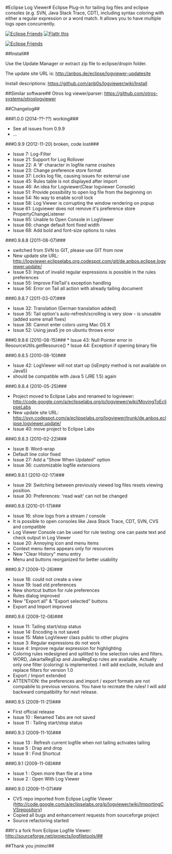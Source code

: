 #Eclipse Log Viewer#
Eclipse Plug-in for tailing log files and eclipse consoles (e.g. SVN, Java Stack Trace, CDT), including syntax coloring with either a regular expression or a word match. It allows you to have multiple logs open concurrently.

<a href="https://eclipse.org/donate/" target="_blank"> <img src="http://www.eclipse.org/donate/images/friendslogo200.jpg" alt="Eclipse Friends" title="Eclipse Friends" border="0" /></a>
<a href="http://flattr.com/thing/62009/logviewer" target="_blank"> <img src="http://api.flattr.com/button/button-static-50x60.png" alt="Flattr this" title="Flattr this" border="0" /></a>

<a href="https://github.com/anb0s/logviewer" target="_blank"> <img src="https://raw.githubusercontent.com/anb0s/logviewer/master/de.anbos.eclipse.logviewer.plugin/screens/LogViewer_view_File_0.9.8.jpg" alt="Eclipse Friends" title="Eclipse Friends" border="0" /></a>

##Install##

Use the Update Manager or extract zip file to eclipse/dropin folder.

The update site URL is: http://anbos.de/eclipse/logviewer-updatesite

Install descriptions: https://github.com/anb0s/logviewer/wiki/Install

##Similar software##
Otros log viewer/parser: https://github.com/otros-systems/otroslogviewer

##Changelog##

###1.0.0 (2014-??-??) working###
* See all issues from 0.9.9
* ...

###0.9.9 (2012-11-20) broken, code lost###
* Issue 7: Log-Filter
* Issue 21: Support for Log Rollover
* Issue 22: A '#' character in logfile name crashes
* Issue 23: Change preference store format
* Issue 37: Locks log file, causing issues for external use
* Issue 45: Rules table is not displayed after import
* Issue 46: An idea for Logviewer(Clear logviewer Console)
* Issue 51:	Provide possibility to open log file from the beginning on
* Issue 54: No way to enable scroll lock
* Issue 58: Log Viewer is corrupting the window rendering on popup
* Issue 61: Logviewer does not remove it's preference store PropertyChangeListener
* Issue 65: Unable to Open Console in LogViewer
* Issue 66: change default font fixed width
* Issue 68: Add bold and font-size options to rules

###0.9.8.8 (2011-08-07)###
* switched from SVN to GIT, please use GIT from now
* New update site URL: http://logviewer.eclipselabs.org.codespot.com/git/de.anbos.eclipse.logviewer.update/
* Issue 53:	Input of invalid regular expressions is possible in the rules preferences
* Issue 55:	Improve FileTail's exception handling
* Issue 56:	Error on Tail all action with already tailing document

###0.9.8.7 (2011-03-07)###
* Issue 32: Translation (German translation added)
* Issue 35: Tail option's auto-refresh/scrolling is very slow - is unusable (added some small fixes)
* Issue 38: Cannot enter colors using Mac OS X
* Issue 52: Using java5 jre on ubuntu throws error

###0.9.8.6 (2010-08-15)###
    * Issue 43: Null Pointer error in ResourceUtils.getResource() 
    * Issue 44: Exception if opening binary file

###0.9.8.5 (2010-08-10)###
* Issue 42: LogViewer will not start up (isEmpty method is not available on Java5)
* should be compatible with Java 5 (JRE 1.5) again

###0.9.8.4 (2010-05-25)###
* Project moved to Eclipse Labs and renamed to logviewer: http://code.google.com/a/eclipselabs.org/p/logviewer/wiki/MovingToEclipseLabs
* New update site URL: http://svn.codespot.com/a/eclipselabs.org/logviewer/trunk/de.anbos.eclipse.logviewer.update/
* Issue 40: move project to Eclipse Labs

###0.9.8.3 (2010-02-22)###
* Issue 8: Word-wrap
* Default line color fixed
* Issue 27: Add a "Show When Updated" option
* Issue 36: customizable logfile extensions

###0.9.8.1 (2010-02-17)###
* Issue 29: Switching between previously viewed log files resets viewing position.
* Issue 30: Preferences: 'read wait' can not be changed

###0.9.8 (2010-01-17)###
* Issue 16: show logs from a stream / console
* It is possible to open consoles like Java Stack Trace, CDT, SVN, CVS and compatible
* Log Viewer Console can be used for rule testing: one can paste text and check output in Log Viewer
* Issue 20: Annoying icon and menu items
* Context menu items appears only for resources
* New "Clear History" menu entry
* Menu and buttons reorganized for better usability

###0.9.7 (2009-12-26)###
* Issue 18: could not create a view
* Issue 19: load old preferences
* New shortcut button for rule preferences
* Rules dialog improved
* New "Export all" & "Export selected" buttons
* Export and Import improved

###0.9.6 (2009-12-08)###
* Issue 11: Tailing start/stop status
* Issue 14: Encoding is not saved
* Issue 15: Make LogViewer class public to other plugins
* Issue 3: Regular expressions do not work
* Issue 4: Improve regular expression for highlighting
* Coloring rules redesigned and splitted to line selection rules and filters. WORD, JakartaRegExp and JavaRegExp rules are available. Actually only one filter (coloring) is implemented. I will add exclude, include and replace filters for version 1.0
* Export / Import extended
* ATTENTION: the preferences and import / export formats are not compabile to previous versions. You have to recreate the rules! I will add backward compatibility for next release.

###0.9.5 (2009-11-21)###
* First official release
* Issue 10 : Renamed Tabs are not saved
* Issue 11 : Tailing start/stop status

###0.9.3 (2009-11-10)###
* Issue 13 : Refresh current logfile when not tailing activates tailing
* Issue 5 : Drap and drop
* Issue 9 : Find Shortcut
 
###0.9.1 (2009-11-08)###
* Issue 1 : Open more than file at a time
* Issue 2 : Open With Log Viewer

###0.9.0 (2009-11-07)###
* CVS repo imported from Eclipse Logfile Viewer (http://code.google.com/a/eclipselabs.org/p/logviewer/wiki/ImportingCVSrepository)
* Copied all bugs and enhancement requests from sourceforge project
* Source refactoring started


##It's a fork from Eclipse Logfile Viewer: http://sourceforge.net/projects/logfiletools/##

##Thank you jmimo!##
